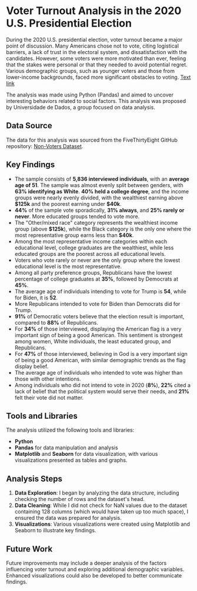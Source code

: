 <!DOCTYPE html>
<html lang="en">
<head>
    <meta charset="UTF-8">
    <meta name="viewport" content="width=device-width, initial-scale=1.0">
    <title>Voter Turnout Analysis in the 2020 U.S. Presidential Election</title>
</head>
<body>

<h1>Voter Turnout Analysis in the 2020 U.S. Presidential Election</h1>

<p>During the 2020 U.S. presidential election, voter turnout became a major point of discussion. Many Americans chose not to vote, citing logistical barriers, a lack of trust in the electoral system, and dissatisfaction with the candidates. However, some voters were more motivated than ever, feeling that the stakes were personal or that they needed to avoid potential regret. Various demographic groups, such as younger voters and those from lower-income backgrounds, faced more significant obstacles to voting. <a href="https://projects.fivethirtyeight.com/non-voters-poll-2020-election">Text link</a></p>

<p>The analysis was made using Python (Pandas) and aimed to uncover interesting behaviors related to social factors. This analysis was proposed by Universidade de Dados, a group focused on data analysis.</p>

<h2>Data Source</h2>
<p>The data for this analysis was sourced from the FiveThirtyEight GitHub repository: <a href="https://github.com/fivethirtyeight/data/tree/master/non-voters">Non-Voters Dataset</a>.</p>

<h2>Key Findings</h2>
<ul>
    <li>The sample consists of <strong>5,836 interviewed individuals</strong>, with an <strong>average age of 51</strong>. The sample was almost evenly split between genders, with <strong>63% identifying as White</strong>. <strong>40% held a college degree</strong>, and the income groups were nearly evenly divided, with the wealthiest earning above <strong>$125k</strong> and the poorest earning under <strong>$40k</strong>.</li>
    <li><strong>44%</strong> of the sample vote sporadically, <strong>31% always</strong>, and <strong>25% rarely or never</strong>. More educated groups tended to vote more.</li>
    <li>The "Other/mixed race" category represents the wealthiest income group (above <strong>$125k</strong>), while the Black category is the only one where the most representative group earns less than <strong>$40k</strong>.</li>
    <li>Among the most representative income categories within each educational level, college graduates are the wealthiest, while less educated groups are the poorest across all educational levels.</li>
    <li>Voters who vote rarely or never are the only group where the lowest educational level is the most representative.</li>
    <li>Among all party preference groups, Republicans have the lowest percentage of college graduates at <strong>35%</strong>, followed by Democrats at <strong>45%</strong>.</li>
    <li>The average age of individuals intending to vote for Trump is <strong>54</strong>, while for Biden, it is <strong>52</strong>.</li>
    <li>More Republicans intended to vote for Biden than Democrats did for Trump.</li>
    <li><strong>91%</strong> of Democratic voters believe that the election result is important, compared to <strong>88%</strong> of Republicans.</li>
    <li>For <strong>34%</strong> of those interviewed, displaying the American flag is a very important sign of being a good American. This sentiment is strongest among women, White individuals, the least educated group, and Republicans.</li>
    <li>For <strong>47%</strong> of those interviewed, believing in God is a very important sign of being a good American, with similar demographic trends as the flag display belief.</li>
    <li>The average age of individuals who intended to vote was higher than those with other intentions.</li>
    <li>Among individuals who did not intend to vote in 2020 (<strong>8%</strong>), <strong>22%</strong> cited a lack of belief that the political system would serve their needs, and <strong>21%</strong> felt their vote did not matter.</li>
</ul>

<h2>Tools and Libraries</h2>
<p>The analysis utilized the following tools and libraries:</p>
<ul>
    <li><strong>Python</strong></li>
    <li><strong>Pandas</strong> for data manipulation and analysis</li>
    <li><strong>Matplotlib</strong> and <strong>Seaborn</strong> for data visualization, with various visualizations presented as tables and graphs.</li>
</ul>

<h2>Analysis Steps</h2>
<ol>
    <li><strong>Data Exploration</strong>: I began by analyzing the data structure, including checking the number of rows and the dataset's head.</li>
    <li><strong>Data Cleaning</strong>: While I did not check for NaN values due to the dataset containing 128 columns (which would have taken up too much space), I ensured the data was prepared for analysis.</li>
    <li><strong>Visualizations</strong>: Various visualizations were created using Matplotlib and Seaborn to illustrate key findings.</li>
</ol>

<h2>Future Work</h2>
<p>Future improvements may include a deeper analysis of the factors influencing voter turnout and exploring additional demographic variables. Enhanced visualizations could also be developed to better communicate findings.</p>

</body>
</html>
